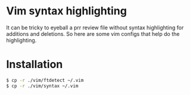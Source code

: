 # Vim syntax highlighting

It can be tricky to eyeball a prr review file without syntax highlighting
for additions and deletions. So here are some vim configs that help
do the highlighting.

# Installation

```sh
$ cp -r ./vim/ftdetect ~/.vim
$ cp -r ./vim/syntax ~/.vim
```
